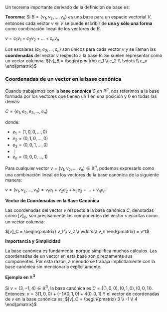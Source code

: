 Un teorema importante derivado de la definición de base es:

**Teorema:** Si $B = \{v_1, v_2, \dots, v_n\}$ es una base para un espacio vectorial $V$, entonces cada vector $v \in V$ se puede escribir de **una y sólo una forma** como combinación lineal de los vectores de $B$.

$v = c_1 v_1 + c_2 v_2 + \dots + c_n v_n$

Los escalares $(c_1, c_2, \dots, c_n)$ son únicos para cada vector $v$ y se llaman las **coordenadas** del vector $v$ respecto a la base $B$. Se suelen representar como un vector columna:
$[v]_B = \begin{pmatrix} c_1 \\ c_2 \\ \vdots \\ c_n \end{pmatrix}$

### Coordenadas de un vector en la base canónica

Cuando trabajamos con la **base canónica** $C$ en $\mathbb{R}^n$, nos referimos a la base formada por los vectores que tienen un 1 en una posición y 0 en todas las demás:

$C = \{ e_1, e_2, e_3, \dots, e_n \}$

donde:
*   $e_1 = (1, 0, 0, \dots, 0)$
*   $e_2 = (0, 1, 0, \dots, 0)$
*   $e_3 = (0, 0, 1, \dots, 0)$
*   $\vdots$
*   $e_n = (0, 0, 0, \dots, 1)$

Para cualquier vector $v = (v_1, v_2, \dots, v_n) \in \mathbb{R}^n$, podemos expresarlo como una combinación lineal de los vectores de la base canónica de la siguiente manera:

$v = (v_1, v_2, \dots, v_n) = v_1 e_1 + v_2 e_2 + v_3 e_3 + \dots + v_n e_n$

**Vector de Coordenadas en la Base Canónica**

Las coordenadas del vector $v$ respecto a la base canónica $C$, denotadas como $[v]_C$, son precisamente las componentes del vector $v$ escritas como un vector columna:

$[v]_C = \begin{pmatrix} v_1 \\ v_2 \\ \vdots \\ v_n \end{pmatrix} = v^t$

**Importancia y Simplicidad**

La base canónica es fundamental porque simplifica muchos cálculos. Las coordenadas de un vector en esta base son directamente sus componentes. Por esta razón, a menudo se trabaja implícitamente con la base canónica sin mencionarla explícitamente.

**Ejemplo en $\mathbb{R}^3$**

Si $v = (3, -1, 4) \in \mathbb{R}^3$, la base canónica es $C = \{ (1, 0, 0), (0, 1, 0), (0, 0, 1) \}$.
Entonces:
$v = 3(1, 0, 0) + (-1)(0, 1, 0) + 4(0, 0, 1)$
Y el vector de coordenadas de $v$ en la base canónica es:
$[v]_C = \begin{pmatrix} 3 \\ -1 \\ 4 \end{pmatrix}$
